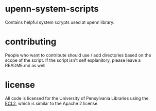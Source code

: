 upenn-system-scripts
==============

Contains helpful system scrypts used at upenn library.

contributing
==============

People who want to contribute should use / add directories based on the scope of the script.
If the script isn't self explanitory, please leave a README.md as well

license
========
All code is licensed for the University of Pensylvania Libraries using the [ECL2](http://opensource.org/licenses/ECL-2.0),
which is similar to the Apache 2 license.


